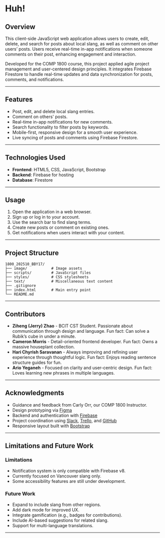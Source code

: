 # Huh!

## Overview

This client-side JavaScript web application allows users to create, edit, delete, and search for posts about local slang, as well as comment on other users’ posts. Users receive real-time in-app notifications when someone comments on their post, enhancing engagement and interaction.

Developed for the COMP 1800 course, this project applied agile project management and user-centered design principles. It integrates Firebase Firestore to handle real-time updates and data synchronization for posts, comments, and notifications.

---

## Features

- Post, edit, and delete local slang entries.
- Comment on others' posts.
- Real-time in-app notifications for new comments.
- Search functionality to filter posts by keywords.
- Mobile-first, responsive design for a smooth user experience.
- Live syncing of posts and comments using Firebase Firestore.

---

## Technologies Used

- **Frontend**: HTML5, CSS, JavaScript, Bootstrap
- **Backend**: Firebase for hosting
- **Database**: Firestore

---

## Usage

1. Open the application in a web browser.
2. Sign up or log in to your account.
3. Use the search bar to find slang terms.
4. Create new posts or comment on existing ones.
5. Get notifications when users interact with your content.

---

## Project Structure

```
1800_202510_BBY17/
├── image/           # Image assets
├── scripts/         # JavaScript files
├── styles/          # CSS stylesheets
├── text/            # Miscellaneous text content
├── .gitignore
├── index.html       # Main entry point
└── README.md
```

---

## Contributors

- **Ziheng (Jerry) Zhao** - BCIT CST Student. Passionate about communication through design and language. Fun fact: Can solve a Rubik’s cube in under a minute.
- **Cameron Morris** - Detail-oriented frontend developer. Fun fact: Owns a massive houseplant collection.
- **Hari Chyrish Saravanan** - Always improving and refining user experience through thoughtful logic. Fun fact: Enjoys reading sentence structure guides for fun.
- **Ario Yeganeh** - Focused on clarity and user-centric design. Fun fact: Loves learning new phrases in multiple languages.

---

## Acknowledgments

- Guidance and feedback from Carly Orr, our COMP 1800 Instructor.
- Design prototyping via [Figma](https://www.figma.com/)
- Backend and authentication with [Firebase](https://firebase.google.com/)
- Project coordination using [Slack](https://slack.com/), [Trello](https://trello.com/), and [GitHub](https://github.com/)
- Responsive layout built with [Bootstrap](https://getbootstrap.com/)

---

## Limitations and Future Work

### Limitations

- Notification system is only compatible with Firebase v8.
- Currently focused on Vancouver slang only.
- Some accessibility features are still under development.

### Future Work

- Expand to include slang from other regions.
- Add dark mode for improved UX.
- Integrate gamification (e.g., badges for contributions).
- Include AI-based suggestions for related slang.
- Support for multi-language translations.

---


